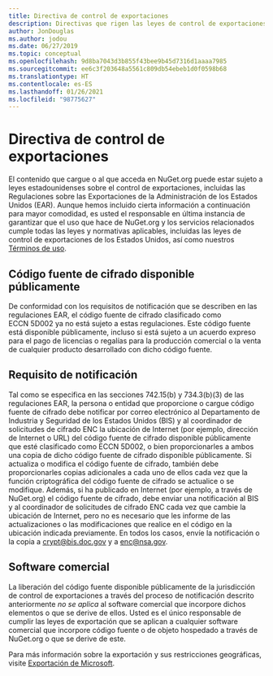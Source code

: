 ```yaml
---
title: Directiva de control de exportaciones
description: Directivas que rigen las leyes de control de exportaciones
author: JonDouglas
ms.author: jodou
ms.date: 06/27/2019
ms.topic: conceptual
ms.openlocfilehash: 9d8ba7043d3b855f43bee9b45d7316d1aaaa7985
ms.sourcegitcommit: ee6c3f203648a5561c809db54ebeb1d0f0598b68
ms.translationtype: HT
ms.contentlocale: es-ES
ms.lasthandoff: 01/26/2021
ms.locfileid: "98775627"
---
```

# <a name="export-control-policy"></a>Directiva de control de exportaciones

El contenido que cargue o al que acceda en NuGet.org puede estar sujeto a leyes estadounidenses sobre el control de exportaciones, incluidas las Regulaciones sobre las Exportaciones de la Administración de los Estados Unidos (EAR).  Aunque hemos incluido cierta información a continuación para mayor comodidad, es usted el responsable en última instancia de garantizar que el uso que hace de NuGet.org y los servicios relacionados cumple todas las leyes y normativas aplicables, incluidas las leyes de control de exportaciones de los Estados Unidos, así como nuestros [Términos de uso](https://www.nuget.org/policies/Terms).

## <a name="publicly-available-encryption-source-code"></a>Código fuente de cifrado disponible públicamente

De conformidad con los requisitos de notificación que se describen en las regulaciones EAR, el código fuente de cifrado clasificado como ECCN 5D002 ya no está sujeto a estas regulaciones.  Este código fuente está disponible públicamente, incluso si está sujeto a un acuerdo expreso para el pago de licencias o regalías para la producción comercial o la venta de cualquier producto desarrollado con dicho código fuente.

## <a name="notification-requirement"></a>Requisito de notificación

Tal como se especifica en las secciones 742.15(b) y 734.3(b)(3) de las regulaciones EAR, la persona o entidad que proporcione o cargue código fuente de cifrado debe notificar por correo electrónico al Departamento de Industria y Seguridad de los Estados Unidos (BIS) y al coordinador de solicitudes de cifrado ENC la ubicación de Internet (por ejemplo, dirección de Internet o URL) del código fuente de cifrado disponible públicamente que esté clasificado como ECCN 5D002, o bien proporcionarles a ambos una copia de dicho código fuente de cifrado disponible públicamente. Si actualiza o modifica el código fuente de cifrado, también debe proporcionarles copias adicionales a cada uno de ellos cada vez que la función criptográfica del código fuente de cifrado se actualice o se modifique. Además, si ha publicado en Internet (por ejemplo, a través de NuGet.org) el código fuente de cifrado, debe enviar una notificación al BIS y al coordinador de solicitudes de cifrado ENC cada vez que cambie la ubicación de Internet, pero no es necesario que les informe de las actualizaciones o las modificaciones que realice en el código en la ubicación indicada previamente. En todos los casos, envíe la notificación o la copia a crypt@bis.doc.gov y a enc@nsa.gov.

## <a name="commerical-software"></a>Software comercial

La liberación del código fuente disponible públicamente de la jurisdicción de control de exportaciones a través del proceso de notificación descrito anteriormente *no se aplica* al software comercial que incorpore dichos elementos o que se derive de ellos.  Usted es el único responsable de cumplir las leyes de exportación que se aplican a cualquier software comercial que incorpore código fuente o de objeto hospedado a través de NuGet.org o que se derive de este.

Para más información sobre la exportación y sus restricciones geográficas, visite [Exportación de Microsoft](https://www.microsoft.com/exporting).
